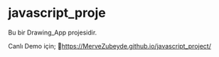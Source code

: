 # javascript_proje

Bu bir Drawing_App projesidir.

Canlı Demo için;
🔗https://MerveZubeyde.github.io/javascript_project/
